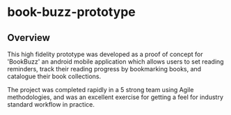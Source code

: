 # book-buzz-prototype

## Overview

This high fidelity prototype was developed as a proof of concept for 'BookBuzz' an android mobile application which allows users to set reading reminders, track their reading progress by bookmarking books, and catalogue their book collections. 

The project was completed rapidly in a 5 strong team using Agile methodologies, and was an excellent exercise for getting a feel for industry standard workflow in practice.

